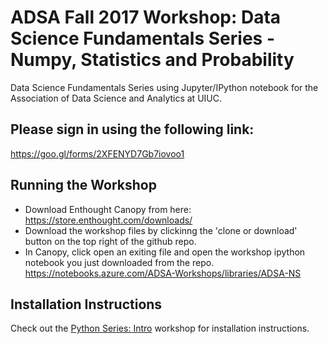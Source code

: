 # ADSA Fall 2017 Workshop: Data Science Fundamentals Series - Numpy, Statistics and Probability
Data Science Fundamentals Series using Jupyter/IPython notebook for the Association of Data Science and Analytics at UIUC.

## Please sign in using the following link: 
https://goo.gl/forms/2XFENYD7Gb7iovoo1 

## Running the Workshop
* Download Enthought Canopy from here: https://store.enthought.com/downloads/
* Download the workshop files by clickinng the 'clone or download' button on the top right of the github repo.
* In Canopy, click open an exiting file and open the workshop ipython notebook you just downloaded from the repo.
https://notebooks.azure.com/ADSA-Workshops/libraries/ADSA-NS

## Installation Instructions
Check out the [Python Series: Intro](https://github.com/adsa-uiuc/intro-to-python/) workshop for installation instructions.
